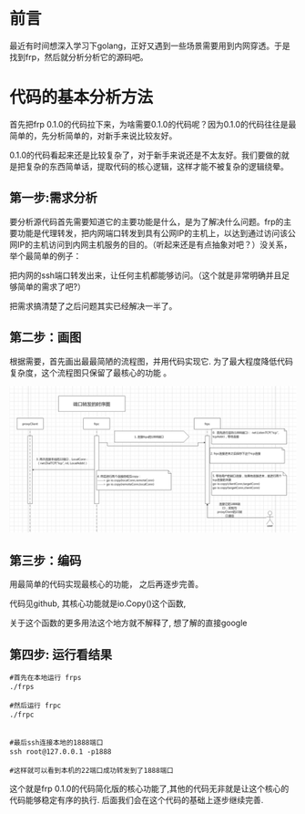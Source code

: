 # 前言

最近有时间想深入学习下golang，正好又遇到一些场景需要用到内网穿透。于是找到frp，然后就分析分析它的源码吧。



# 代码的基本分析方法

首先把frp 0.1.0的代码拉下来，为啥需要0.1.0的代码呢？因为0.1.0的代码往往是最简单的，先分析简单的，对新手来说比较友好。

0.1.0的代码看起来还是比较复杂了，对于新手来说还是不太友好。我们要做的就是把复杂的东西简单话，提取代码的核心逻辑，这样才能不被复杂的逻辑绕晕。



## 第一步:需求分析

要分析源代码首先需要知道它的主要功能是什么，是为了解决什么问题。frp的主要功能是代理转发，把内网端口转发到具有公网IP的主机上，以达到通过访问该公网IP的主机访问到内网主机服务的目的。（听起来还是有点抽象对吧？）没关系，举个最简单的例子：

把内网的ssh端口转发出来，让任何主机都能够访问。（这个就是非常明确并且足够简单的需求了吧?）

把需求搞清楚了之后问题其实已经解决一半了。



## 第二步：画图

根据需要，首先画出最最简陋的流程图，并用代码实现它. 为了最大程度降低代码复杂度，这个流程图只保留了最核心的功能 。

![image-20210415175431006](frp_0.1.0_1.assets/image-20210415175431006.png)



## 第三步：编码

用最简单的代码实现最核心的功能， 之后再逐步完善。

代码见github, 其核心功能就是io.Copy()这个函数,

关于这个函数的更多用法这个地方就不解释了, 想了解的直接google



## 第四步: 运行看结果

```
#首先在本地运行 frps
./frps

#然后运行 frpc
./frpc


#最后ssh连接本地的1888端口
ssh root@127.0.0.1 -p1888

#这样就可以看到本机的22端口成功转发到了1888端口

```

这个就是frp 0.1.0的代码简化版的核心功能了,其他的代码无非就是让这个核心的代码能够稳定有序的执行. 后面我们会在这个代码的基础上逐步继续完善. 
